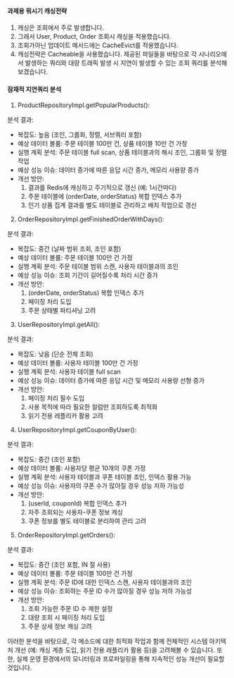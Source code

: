 #### 과제용 뭐시기 캐싱전략

1. 캐싱은 조회에서 주로 발생합니다.
2. 그래서 User, Product, Order 조회시 캐싱을 적용했습니다.
3. 조회가아닌 업데이트 메서드에는 CacheEvict를 적용했습니다.
4. 캐싱전략은 Cacheable을 사용했습니다.
   제공된 파일들을 바탕으로 각 시나리오에서 발생하는 쿼리와 대량 트래픽 발생 시 지연이 발생할 수 있는 조회 쿼리를 분석해보겠습니다.

#### 잠재적 지연쿼리 분석

1. ProductRepositoryImpl.getPopularProducts():

분석 결과:
- 복잡도: 높음 (조인, 그룹화, 정렬, 서브쿼리 포함)
- 예상 데이터 볼륨: 주문 테이블 100만 건, 상품 테이블 10만 건 가정
- 실행 계획 분석: 주문 테이블 full scan, 상품 테이블과의 해시 조인, 그룹화 및 정렬 작업
- 예상 성능 이슈: 데이터 증가에 따른 응답 시간 증가, 메모리 사용량 증가
- 개선 방안:
   1. 결과를 Redis에 캐싱하고 주기적으로 갱신 (예: 1시간마다)
   2. 주문 테이블에 (orderDate, orderStatus) 복합 인덱스 추가
   3. 인기 상품 집계 결과를 별도 테이블로 관리하고 배치 작업으로 갱신

2. OrderRepositoryImpl.getFinishedOrderWithDays():

분석 결과:
- 복잡도: 중간 (날짜 범위 조회, 조인 포함)
- 예상 데이터 볼륨: 주문 테이블 100만 건 가정
- 실행 계획 분석: 주문 테이블 범위 스캔, 사용자 테이블과의 조인
- 예상 성능 이슈: 조회 기간이 길어질수록 처리 시간 증가
- 개선 방안:
   1. (orderDate, orderStatus) 복합 인덱스 추가
   2. 페이징 처리 도입
   3. 주문 상태별 파티셔닝 고려

3. UserRepositoryImpl.getAll():

분석 결과:
- 복잡도: 낮음 (단순 전체 조회)
- 예상 데이터 볼륨: 사용자 테이블 100만 건 가정
- 실행 계획 분석: 사용자 테이블 full scan
- 예상 성능 이슈: 데이터 증가에 따른 응답 시간 및 메모리 사용량 선형 증가
- 개선 방안:
   1. 페이징 처리 필수 도입
   2. 사용 목적에 따라 필요한 컬럼만 조회하도록 최적화
   3. 읽기 전용 레플리카 활용 고려

4. UserRepositoryImpl.getCouponByUser():

분석 결과:
- 복잡도: 중간 (조인 포함)
- 예상 데이터 볼륨: 사용자당 평균 10개의 쿠폰 가정
- 실행 계획 분석: 사용자 테이블과 쿠폰 테이블 조인, 인덱스 활용 가능
- 예상 성능 이슈: 사용자의 쿠폰 수가 많아질 경우 성능 저하 가능성
- 개선 방안:
   1. (userId, couponId) 복합 인덱스 추가
   2. 자주 조회되는 사용자-쿠폰 정보 캐싱
   3. 쿠폰 정보를 별도 테이블로 분리하여 관리 고려

5. OrderRepositoryImpl.getOrders():

분석 결과:
- 복잡도: 중간 (조인 포함, IN 절 사용)
- 예상 데이터 볼륨: 주문 테이블 100만 건 가정
- 실행 계획 분석: 주문 ID에 대한 인덱스 스캔, 사용자 테이블과의 조인
- 예상 성능 이슈: 조회하는 주문 ID 수가 많아질 경우 성능 저하 가능성
- 개선 방안:
   1. 조회 가능한 주문 ID 수 제한 설정
   2. 대량 조회 시 페이징 처리 도입
   3. 주문 상세 정보 캐싱 고려

이러한 분석을 바탕으로, 각 메소드에 대한 최적화 작업과 함께 전체적인 시스템 아키텍처 개선 (예: 캐싱 계층 도입, 읽기 전용 레플리카 활용 등)을 고려해볼 수 있습니다. 또한, 실제 운영 환경에서의 모니터링과 프로파일링을 통해 지속적인 성능 개선이 필요할 것입니다.


